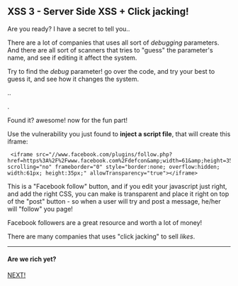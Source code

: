 XSS 3 - Server Side XSS + Click jacking!
--------------------------------------

Are you ready? I have a secret to tell you..

There are a lot of companies that uses all sort of *debugging* parameters.
And there are all sort of scanners that tries to "guess" the parameter's name, and see if editing it affect the system.

Try to find the *debug* parameter! go over the code, and try your best to guess it, and see how it changes the system.

.. 

.

Found it? awesome! now for the fun part!

Use the vulnerability you just found to **inject a script file**, that will create this iframe:


```
 <iframe src="//www.facebook.com/plugins/follow.php?href=https%3A%2F%2Fwww.facebook.com%2Fdefcon&amp;width=61&amp;height=35&amp;colorscheme=light&amp;layout=button&amp;show_faces=false" scrolling="no" frameborder="0" style="border:none; overflow:hidden; width:61px; height:35px;" allowTransparency="true"></iframe>
```
This is a "Facebook follow" button, and if you edit your javascript just right, and add the right CSS, you can make is transparent and place it right on top of the "post" button - so when a user will try and post a message, he/her will "follow" you page!

Facebook followers are a great resource and worth a lot of money!

There are many companies that uses "click jacking" to sell *likes*.


- - - 
#### Are we rich yet?
[NEXT!](07-XSS3-defence.md)